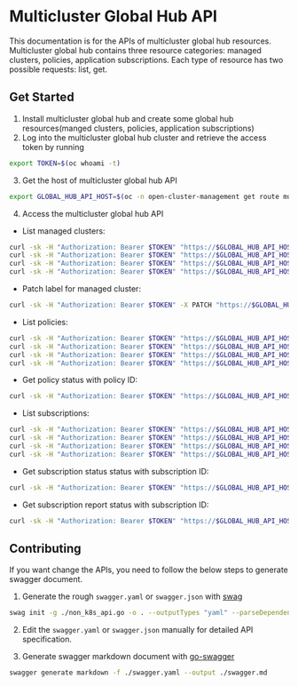 # Multicluster Global Hub API

This documentation is for the APIs of multicluster global hub resources. Multicluster global hub contains three resource categories: managed clusters, policies, application subscriptions. Each type of resource has two possible requests: list, get.

## Get Started

1. Install multicluster global hub and create some global hub resources(manged clusters, policies, application subscriptions)
2. Log into the multicluster global hub cluster and retrieve the access token by running

```bash
export TOKEN=$(oc whoami -t)
```

3. Get the host of multicluster global hub API

```bash
export GLOBAL_HUB_API_HOST=$(oc -n open-cluster-management get route multicluster-global-hub-manager -o jsonpath={.spec.host})
```

4. Access the multicluster global hub API

- List managed clusters:

```bash
curl -sk -H "Authorization: Bearer $TOKEN" "https://$GLOBAL_HUB_API_HOST/global-hub-api/v1/managedclusters"
curl -sk -H "Authorization: Bearer $TOKEN" "https://$GLOBAL_HUB_API_HOST/global-hub-api/v1/managedclusters?limit=2"
curl -sk -H "Authorization: Bearer $TOKEN" "https://$GLOBAL_HUB_API_HOST/global-hub-api/v1/managedclusters?labelSelector=env%3Dproduction"
curl -sk -H "Authorization: Bearer $TOKEN" "https://$GLOBAL_HUB_API_HOST/global-hub-api/v1/managedclusters?labelSelector=env%3Dproduction&limit=2"
```

- Patch label for managed cluster:

```bash
curl -sk -H "Authorization: Bearer $TOKEN" -X PATCH "https://$GLOBAL_HUB_API_HOST/global-hub-api/v1/managedcluster/<managed_cluster_uid>" -d '[{"op":"add","path":"/metadata/labels/foo","value":"bar"}]'
```

- List policies:

```bash
curl -sk -H "Authorization: Bearer $TOKEN" "https://$GLOBAL_HUB_API_HOST/global-hub-api/v1/policies"
curl -sk -H "Authorization: Bearer $TOKEN" "https://$GLOBAL_HUB_API_HOST/global-hub-api/v1/policies?limit=2"
curl -sk -H "Authorization: Bearer $TOKEN" "https://$GLOBAL_HUB_API_HOST/global-hub-api/v1/policies?labelSelector=env%3Dproduction"
curl -sk -H "Authorization: Bearer $TOKEN" "https://$GLOBAL_HUB_API_HOST/global-hub-api/v1/policies?labelSelector=env%3Dproduction&limit=2"
```

- Get policy status with policy ID:

```bash
curl -sk -H "Authorization: Bearer $TOKEN" "https://$GLOBAL_HUB_API_HOST/global-hub-api/v1/policy/<policy_uid>/status"
```

- List subscriptions:

```bash
curl -sk -H "Authorization: Bearer $TOKEN" "https://$GLOBAL_HUB_API_HOST/global-hub-api/v1/subscriptions"
curl -sk -H "Authorization: Bearer $TOKEN" "https://$GLOBAL_HUB_API_HOST/global-hub-api/v1/subscriptions?limit=2"
curl -sk -H "Authorization: Bearer $TOKEN" "https://$GLOBAL_HUB_API_HOST/global-hub-api/v1/subscriptions?labelSelector=env%3Dproduction"
curl -sk -H "Authorization: Bearer $TOKEN" "https://$GLOBAL_HUB_API_HOST/global-hub-api/v1/subscriptions?labelSelector=env%3Dproduction&limit=2"
```

- Get subscription status status with subscription ID:

```bash
curl -sk -H "Authorization: Bearer $TOKEN" "https://$GLOBAL_HUB_API_HOST/global-hub-api/v1/subscriptionstatus/<sub_uid>"
```

- Get subscription report status with subscription ID:

```bash
curl -sk -H "Authorization: Bearer $TOKEN" "https://$GLOBAL_HUB_API_HOST/global-hub-api/v1/subscriptionreport/<sub_uid>"
```

## Contributing

If you want change the APIs, you need to follow the below steps to generate swagger document.

1. Generate the rough `swagger.yaml` or `swagger.json` with [swag](https://github.com/swaggo/swag)

```bash
swag init -g ./non_k8s_api.go -o . --outputTypes "yaml" --parseDependency
```

2. Edit the `swagger.yaml` or `swagger.json` manually for detailed API specification.

3. Generate swagger markdown document with [go-swagger](https://github.com/go-swagger/go-swagger)

```bash
swagger generate markdown -f ./swagger.yaml --output ./swagger.md
```
